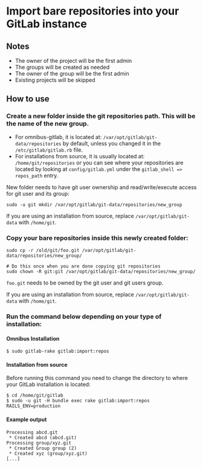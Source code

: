 # Import bare repositories into your GitLab instance

## Notes

- The owner of the project will be the first admin
- The groups will be created as needed
- The owner of the group will be the first admin
- Existing projects will be skipped

## How to use

### Create a new folder inside the git repositories path. This will be the name of the new group.

- For omnibus-gitlab, it is located at: `/var/opt/gitlab/git-data/repositories` by default, unless you changed
it in the `/etc/gitlab/gitlab.rb` file.
- For installations from source, it is usually located at: `/home/git/repositories` or you can see where
your repositories are located by looking at `config/gitlab.yml` under the `gitlab_shell => repos_path` entry.

New folder needs to have git user ownership and read/write/execute access for git user and its group:

```
sudo -u git mkdir /var/opt/gitlab/git-data/repositories/new_group
```

If you are using an installation from source, replace `/var/opt/gitlab/git-data`
with `/home/git`.

### Copy your bare repositories inside this newly created folder:

```
sudo cp -r /old/git/foo.git /var/opt/gitlab/git-data/repositories/new_group/

# Do this once when you are done copying git repositories
sudo chown -R git:git /var/opt/gitlab/git-data/repositories/new_group/
```

`foo.git` needs to be owned by the git user and git users group.

If you are using an installation from source, replace `/var/opt/gitlab/git-data`
with `/home/git`.

### Run the command below depending on your type of installation:

#### Omnibus Installation

```
$ sudo gitlab-rake gitlab:import:repos
```

#### Installation from source

Before running this command you need to change the directory to where your GitLab installation is located:

```
$ cd /home/git/gitlab
$ sudo -u git -H bundle exec rake gitlab:import:repos RAILS_ENV=production
```

#### Example output

```
Processing abcd.git
 * Created abcd (abcd.git)
Processing group/xyz.git
 * Created Group group (2)
 * Created xyz (group/xyz.git)
[...]
```
